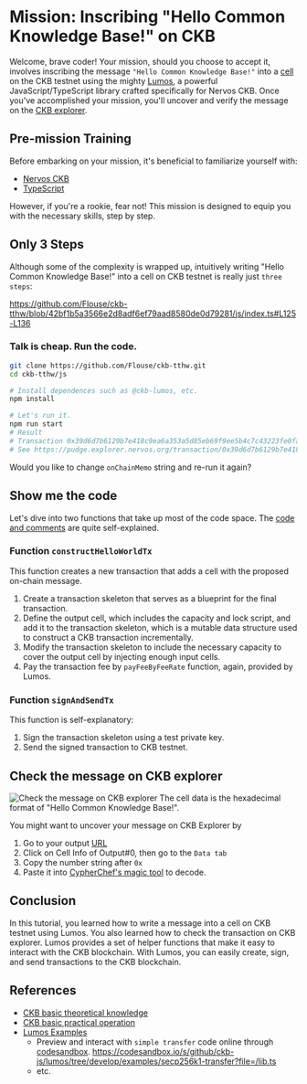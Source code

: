 # Mission: Inscribing "Hello Common Knowledge Base!" on CKB

Welcome, brave coder! Your mission, should you choose to accept it, involves inscribing the message `"Hello Common Knowledge Base!"` into a [cell](https://docs.nervos.org/docs/reference/cell/) on the CKB testnet using the mighty [Lumos](https://github.com/ckb-js/lumos), a powerful JavaScript/TypeScript library crafted specifically for Nervos CKB. Once you've accomplished your mission, you'll uncover and verify the message on the [CKB explorer](https://explorer.nervos.org/).

## Pre-mission Training

Before embarking on your mission, it's beneficial to familiarize yourself with:

- [Nervos CKB](https://ckbacademy.vercel.app/courses/basic-theory)
- [TypeScript](https://www.typescriptlang.org/)

However, if you're a rookie, fear not! This mission is designed to equip you with the necessary skills, step by step.

## Only 3 Steps

Although some of the complexity is wrapped up, intuitively writing "Hello Common Knowledge Base!" into a cell on CKB testnet is really just `three steps`:

https://github.com/Flouse/ckb-tthw/blob/42bf1b5a3566e2d8adf6ef79aad8580de0d79281/js/index.ts#L125-L136

### Talk is cheap. Run the code.

```bash
git clone https://github.com/Flouse/ckb-tthw.git
cd ckb-tthw/js

# Install dependences such as @ckb-lumos, etc.
npm install

# Let's run it.
npm run start
# Result
# Transaction 0x39d6d7b6129b7e418c9ea6a353a5d85eb69f9ee5b4c7c43223fe0fad2b0e6200 sent.
# See https://pudge.explorer.nervos.org/transaction/0x39d6d7b6129b7e418c9ea6a353a5d85eb69f9ee5b4c7c43223fe0fad2b0e6200
```
<!-- TODO: add result image -->
Would you like to change `onChainMemo` string and re-run it again?

## Show me the code
Let's dive into two functions that take up most of the code space. The [code and comments](index.ts) are quite self-explained.

### Function `constructHelloWorldTx`
This function creates a new transaction that adds a cell with the proposed on-chain message.

1. Create a transaction skeleton that serves as a blueprint for the final transaction.
2. Define the output cell, which includes the capacity and lock script, and add it to the transaction skeleton, which is a mutable data structure used to construct a CKB transaction incrementally.
3. Modify the transaction skeleton to include the necessary capacity to cover the output cell by injecting enough input cells.
4. Pay the transaction fee by `payFeeByFeeRate` function, again, provided by Lumos.

### Function `signAndSendTx`
This function is self-explanatory:
1. Sign the transaction skeleton using a test private key.
2. Send the signed transaction to CKB testnet.

## Check the message on CKB explorer
![Check the message on CKB explorer](https://user-images.githubusercontent.com/1297478/236855817-af2158b4-22f9-4321-b9c6-7b00b474bda9.png)
The cell data is the hexadecimal format of "Hello Common Knowledge Base!".

You might want to uncover your message on CKB Explorer by
1. Go to your output [URL](https://pudge.explorer.nervos.org/transaction/0x39d6d7b6129b7e418c9ea6a353a5d85eb69f9ee5b4c7c43223fe0fad2b0e6200)
2. Click on Cell Info of Output#0, then go to the `Data tab`
3. Copy the number string after `0x`
4. Paste it into [CypherChef's magic tool](https://gchq.github.io/CyberChef/#recipe=From_Hex('None')&input=NDg2NTZjNmM2ZjIwNDM2ZjZkNmQ2ZjZlMjA0YjZlNmY3NzZjNjU2NDY3NjUyMDQyNjE3MzY1MjE) to decode.


## Conclusion
In this tutorial, you learned how to write a message into a cell on CKB testnet using Lumos. You also learned how to check the transaction on CKB explorer. Lumos provides a set of helper functions that make it easy to interact with the CKB blockchain. With Lumos, you can easily create, sign, and send transactions to the CKB blockchain.

## References
- [CKB basic theoretical knowledge](https://ckbacademy.vercel.app/courses/basic-theory)
- [CKB basic practical operation](https://ckbacademy.vercel.app/courses/basic-operation)
- [Lumos Examples](https://github.com/ckb-js/lumos/blob/develop/examples)
  - Preview and interact with `simple transfer` code online through [codesandbox](https://codesandbox.io).
    https://codesandbox.io/s/github/ckb-js/lumos/tree/develop/examples/secp256k1-transfer?file=/lib.ts
  - etc.
